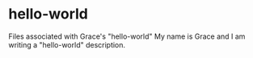 # hello-world
Files associated with Grace's "hello-world"
My name is Grace and I am writing a "hello-world" description. 
